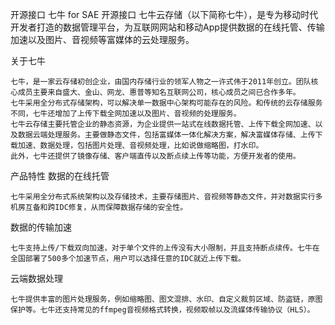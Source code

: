 开源接口 七牛 for SAE
开源接口
    七牛云存储（以下简称七牛），是专为移动时代开发者打造的数据管理平台，为互联网网站和移动App提供数据的在线托管、传输加速以及图片、音视频等富媒体的云处理服务。

关于七牛

    七牛，是一家云存储初创企业，由国内存储行业的领军人物之一许式伟于2011年创立。团队核心成员主要来自盛大、金山、网龙、惠普等知名互联网公司，核心成员之间已合作多年。
    七牛采用全分布式存储架构，可以解决单一数据中心架构可能存在的风险。和传统的云存储服务不同，七牛还增加了上传下载全网加速以及图片、音视频的处理服务。
    七牛云存储主要托管企业的静态资源，为企业提供一站式在线数据托管、上传下载全网加速、以及数据云端处理服务。主要做静态文件，包括富媒体一体化解决方案，解决富媒体存储、上传下载加速、数据处理，包括图片处理、音视频处理，比如说做缩略图，打水印。
    此外，七牛还提供了镜像存储、客户端直传以及断点续上传等功能，方便开发者的使用。
    
产品特性
数据的在线托管

    七牛采用全分布式系统架构以及存储技术，主要存储图片、音视频等静态文件，并对数据实行多机房互备和跨IDC修复，从而保障数据存储的安全性。
    
数据的传输加速

    七牛支持上传/下载双向加速，对于单个文件的上传没有大小限制，并且支持断点续传。七牛在全国部署了500多个加速节点，用户可以选择任意的IDC就近上传下载。
    
云端数据处理

    七牛提供丰富的图片处理服务，例如缩略图、图文混排、水印、自定义裁剪区域、防盗链，原图保护等。七牛还支持常见的ffmpeg音视频格式转换，视频取帧以及流媒体传输协议（HLS）。
